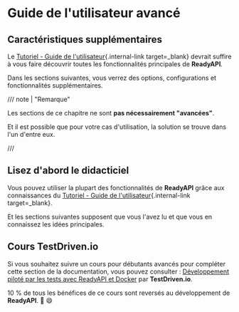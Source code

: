 # Guide de l'utilisateur avancé

## Caractéristiques supplémentaires

Le [Tutoriel - Guide de l'utilisateur](../tutorial/index.md){.internal-link target=_blank} devrait suffire à vous faire découvrir toutes les fonctionnalités principales de **ReadyAPI**.

Dans les sections suivantes, vous verrez des options, configurations et fonctionnalités supplémentaires.

/// note | "Remarque"

Les sections de ce chapitre ne sont **pas nécessairement "avancées"**.

Et il est possible que pour votre cas d'utilisation, la solution se trouve dans l'un d'entre eux.

///

## Lisez d'abord le didacticiel

Vous pouvez utiliser la plupart des fonctionnalités de **ReadyAPI** grâce aux connaissances du [Tutoriel - Guide de l'utilisateur](../tutorial/index.md){.internal-link target=_blank}.

Et les sections suivantes supposent que vous l'avez lu et que vous en connaissez les idées principales.

## Cours TestDriven.io

Si vous souhaitez suivre un cours pour débutants avancés pour compléter cette section de la documentation, vous pouvez consulter : <a href="https://testdrive.io/courses/tdd-readyapi/" class="external- link" target="_blank">Développement piloté par les tests avec ReadyAPI et Docker</a> par **TestDriven.io**.

10 % de tous les bénéfices de ce cours sont reversés au développement de **ReadyAPI**. 🎉 😄
